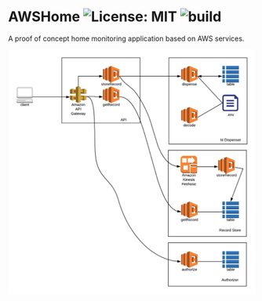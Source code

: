 

# AWSHome ![License: MIT](https://img.shields.io/badge/License-MIT-yellow.svg) ![build](https://travis-ci.org/nicolacimmino/AWSHome.svg?branch=master)

A proof of concept home monitoring application based on AWS services.

![overview](docs/overview_diagram.png)
